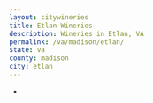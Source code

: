 ```yaml
---
layout: citywineries
title: Etlan Wineries
description: Wineries in Etlan, VA
permalink: /va/madison/etlan/
state: va
county: madison
city: etlan
---
```

-
